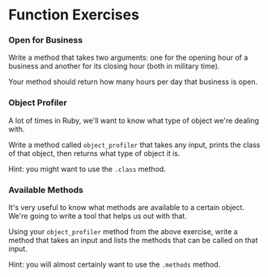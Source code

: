 # Function Exercises

### Open for Business

Write a method that takes two arguments: one for the opening hour of a business and another for its closing hour (both in military time).

Your method should return how many hours per day that business is open.

### Object Profiler

A lot of times in Ruby, we'll want to know what type of object we're dealing with.

Write a method called `object_profiler` that takes any input, prints the class of that object, then returns what type of object it is.

Hint: you might want to use the `.class` method.

### Available Methods

It's very useful to know what methods are available to a certain object. We're going to write a tool that helps us out with that.

Using your `object_profiler` method from the above exercise, write a method that takes an input and lists the methods that can be called on that input.

Hint: you will almost certainly want to use the `.methods` method.
